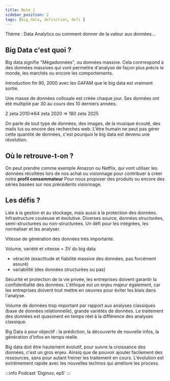 ```yaml
---
title: Note 1
sidebar_position: 2
tags: [big_data, definition, defi ]
---
```


Thème : Data Analytics ou comment donner de la valeur aux données...

## Big Data c'est quoi ?
Big data signifie "Mégadonnées", ou données massive.
Cela conrrespond à des données massives qui vont permettre d'analyse de façon plus précis le monde, les marchés ou encore les comportements.

Introduction fin 90, 2000 avec les GAFAM que le big data est vraiment sortie.

Une masse de données collosale est créée chaque jour. Ses données ont été multiplié par 30 au cours des 10 derniers années.

2 zeta 2010=>64 zeta 2020 => 180 zeta 2025 

On parle de tout type de données, des images, de la musique écouté, des mails lus ou encore des recherches web. L'être humain ne peut pas gérer cette quantité de données, c'est pourquoi le big data est devenu une révolution.

## Où le retrouve-t-on ?
On peut prendre comme exemple Amazon ou Netflix, qui vont utiliser les données récoltées lors de nos achat ou visionnage pour contribuer à créer notre **profil consommateur**
Pour nous proposer des produits ou encore des séries basées sur nos précédents visionnage.


## Les défis ?
Liée à la gestion et au stockage, mais aussi à la protection des données.
Infrastructure couteuse et évolutive. Diverses source, données structurées, semi-structurées ou non-structurées. Un défi pour les intégrées, les normaliser et les analyser.

Vitesse de génération des données très importante.

Volume, variété et vitesse = 3V du big data
+ véracité (exactitude et fiabilité massive des données, pas forcément assuré)
+ variabilité (des données structurées ou pas)

Sécurité et protection de la vie privée, les entreprises doivent garantir la confidentialité des données.
L'éthique est un enjeu majeur également, car les entreprises doivent tout mettre en oeuvres pour éviter les biais dans l'analyse.

Volume de données trop important par rapport aux analyses classiques (base de données relationnelle), grande variétés de données.
Le traitement des données est quasiment en temps réel à la différence des analyses classique.

Big Data à pour objectif : la prédiction, la découverte de nouvelle infos, la génération d'infos en temps réelle.

Big data doit être hautement évolutif, pour suivre la croissance des données, c'est un gros enjeu. Ainsiq que de pouvoir ajouter facilement des ressources, sans pour autant freiner les traitement en cours. L'évolution est extrêmement rapide avec les nouvelles technos qui améliore les process.

:::info
Podcast 'Diginov, ep5'
:::